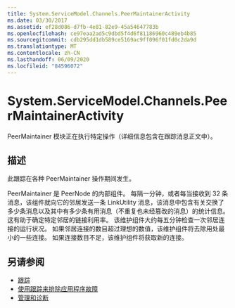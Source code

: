 ```yaml
---
title: System.ServiceModel.Channels.PeerMaintainerActivity
ms.date: 03/30/2017
ms.assetid: ef28d086-d7fb-4e81-82e9-45a54647783b
ms.openlocfilehash: ce97eaa2ad5c9dbd5f4d6f81186960c489eb4b85
ms.sourcegitcommit: cdb295dd1db589ce5169ac9ff096f01fd0c2da9d
ms.translationtype: MT
ms.contentlocale: zh-CN
ms.lasthandoff: 06/09/2020
ms.locfileid: "84596072"
---
```

# <a name="systemservicemodelchannelspeermaintaineractivity"></a>System.ServiceModel.Channels.PeerMaintainerActivity
PeerMaintainer 模块正在执行特定操作（详细信息包含在跟踪消息正文中）。  
  
## <a name="description"></a>描述  
 此跟踪在各种 PeerMaintainer 操作期间发生。  
  
 PeerMaintainer 是 PeerNode 的内部组件。 每隔一分钟，或者每当接收到 32 条消息，该组件就向它的邻居发送一条 LinkUtility 消息，该消息中包含有关交换了多少条消息以及其中有多少条有用消息（不重复也未经篡改的消息）的统计信息。 这有助于确定特定邻居的链接利用率。 该维护组件大约每五分钟检查一次邻居连接的运行状况。 如果邻居连接的数目超过理想的数值，该维护组件将去除用处最小的一些连接。 如果连接数目不足，该维护组件将获取新的连接。  
  
## <a name="see-also"></a>另请参阅

- [跟踪](index.md)
- [使用跟踪来排除应用程序故障](using-tracing-to-troubleshoot-your-application.md)
- [管理和诊断](../index.md)
